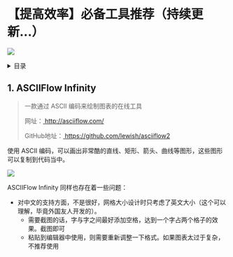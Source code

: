 # 【提高效率】必备工具推荐（持续更新...）

![](https://luckrain7.github.io/Knowledge-Sharing/tool/images/tools.png)

<details>
<summary>目录</summary>

- [1.  ASCIIFlow Infinity](#1--asciiflow-infinity)

</details>

## 1.  ASCIIFlow Infinity

>  一款通过 ASCII 编码来绘制图表的在线工具 
>
>  网址：[ http://asciiflow.com/ ]( http://asciiflow.com/ )
>
>  GitHub地址：[ https://github.com/lewish/asciiflow2 ]( https://github.com/lewish/asciiflow2 )

使用 ASCII 编码，可以画出非常酷的直线、矩形、箭头、曲线等图形，这些图形可以复制到代码当中。

![](https://luckrain7.github.io/Knowledge-Sharing/tool/images/httpasciiflow.png)

ASCIIFlow Infinity 同样也存在着一些问题：

- 对中文的支持方面，不是很好，网格大小设计时只考虑了英文大小（这个可以理解，毕竟外国友人开发的）。
  + 需要截图的话，字与字之间最好添加空格，达到一个字占两个格子的效果。截图即可
  + 粘贴到编辑器中使用，则需要重新调整一下格式。如果图表太过于复杂，不推荐使用



